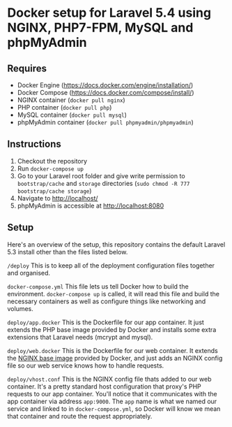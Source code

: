 # Docker setup for Laravel 5.4 using NGINX, PHP7-FPM, MySQL and phpMyAdmin

## Requires

- Docker Engine (https://docs.docker.com/engine/installation/)
- Docker Compose (https://docs.docker.com/compose/install/)
- NGINX container (`docker pull nginx`)
- PHP container (`docker pull php`)
- MySQL container (`docker pull mysql`)
- phpMyAdmin container (`docker pull phpmyadmin/phpmyadmin`)

## Instructions

1. Checkout the repository
2. Run `docker-compose up`
3. Go to your Laravel root folder and give write permission to `bootstrap/cache` and `storage` directories (`sudo chmod -R 777 bootstrap/cache storage`)
4. Navigate to [http://localhost/](http://localhost/)
5. phpMyAdmin is accessible at [http://localhost:8080](http://localhost:8080)

## Setup

Here's an overview of the setup, this repository contains the default Laravel 5.3 install other than the files listed below.

`/deploy` This is to keep all of the deployment configuration files together and organised.

`docker-compose.yml`
This file lets us tell Docker how to build the environment. `docker-compose up` is called, it will read this file and build the necessary containers as well as configure things like networking and volumes.

`deploy/app.docker`
This is the Dockerfile for our app container. It just extends the PHP base image provided by Docker and installs some extra extensions that Laravel needs (mcrypt and mysql).

`deploy/web.docker`
This is the Dockerfile for our web container. It extends the [NGINX base image](https://hub.docker.com/_/nhinx/) provided by Docker, and just adds an NGINX config file so our web service knows how to handle requests.

`deploy/vhost.conf`
This is the NGINX config file thats added to our web container. It's a pretty standard host configuration that proxy's PHP requests to our app container. You'll notice that it communicates with the app container via address `app:9000`. The `app` name is what we named our service and linked to in `docker-compose.yml`, so Docker will know we mean that container and route the request appropriately.

